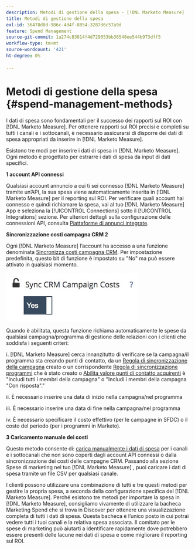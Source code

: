 ```yaml
---
description: Metodi di gestione della spesa - [!DNL Marketo Measure]
title: Metodi di gestione della spesa
exl-id: 36478d8d-986c-4d4f-8854-3287d6c57a9d
feature: Spend Management
source-git-commit: 1a274c83814f4d729053bb36548ee544b973dff5
workflow-type: tm+mt
source-wordcount: '421'
ht-degree: 0%

---
```


# Metodi di gestione della spesa {#spend-management-methods}

I dati di spesa sono fondamentali per il successo dei rapporti sul ROI con [!DNL Marketo Measure]. Per ottenere rapporti sul ROI precisi e completi su tutti i canali e i sottocanali, è necessario assicurarsi di disporre dei dati di spesa appropriati da inserire in [!DNL Marketo Measure].

Esistono tre modi per inserire i dati di spesa in [!DNL Marketo Measure]. Ogni metodo è progettato per estrarre i dati di spesa da input di dati specifici.

**1 account API connessi**

Qualsiasi account annuncio a cui ti sei connesso [!DNL Marketo Measure] tramite un’API, la sua spesa viene automaticamente inserita in [!DNL Marketo Measure] per il reporting sul ROI. Per verificare quali account hai connesso e quindi richiamare la spesa, vai al tuo [!DNL Marketo Measure] App e seleziona la [!UICONTROL Connections] sotto il [!UICONTROL Integrations] sezione. Per ulteriori dettagli sulla configurazione delle connessioni API, consulta [Piattaforme di annunci integrate](/help/api-connections/utilizing-marketo-measures-api-connections/integrated-ad-platforms.md#how-to-connect-ad-platforms).

**Sincronizzazione costi campagna CRM 2**

Ogni [!DNL Marketo Measure] l’account ha accesso a una funzione denominata [Sincronizza costi campagna CRM](/help/marketing-spend/spend-management/crm-campaign-costs.md#availability). Per impostazione predefinita, questo bit di funzione è impostato su &quot;No&quot; ma può essere attivato in qualsiasi momento.

![](assets/spend-management-methods-1.png)

Quando è abilitata, questa funzione richiama automaticamente le spese da qualsiasi campagna/programma di gestione delle relazioni con i clienti che soddisfa i seguenti criteri:

i. [!DNL Marketo Measure] cerca innanzitutto di verificare se la campagna/il programma sta creando punti di contatto, da un [Regola di sincronizzazione della campagna](/help/channel-tracking-and-setup/offline-channels/custom-campaign-sync.md) creato o un corrispondente [Regola di sincronizzazione programmi](/help/marketo-measure-and-marketo/marketo-measure-integrations-with-marketo/marketo-engage-programs-integration.md) che è stato creato o [Abilita valore punti di contatto acquirenti](/help/channel-tracking-and-setup/offline-channels/legacy-processes/syncing-offline-campaigns.md#how-to-create-a-campaign-and-sync-buyer-touchpoints) è &quot;Includi tutti i membri della campagna&quot; o &quot;Includi i membri della campagna &quot;Con risposta&quot;.&quot;

ii. È necessario inserire una data di inizio nella campagna/nel programma

iii. È necessario inserire una data di fine nella campagna/nel programma

iv. È necessario specificare il costo effettivo (per le campagne in SFDC) o il costo del periodo (per i programmi in Marketo).

**3 Caricamento manuale dei costi**

Questo metodo consente di: [carica manualmente i dati di spesa](/help/marketing-spend/spend-management/marketing-channel-costs.md#uploading-marketing-costs) per i canali e i sottocanali che non sono coperti dagli account API connessi o dalla sincronizzazione dei costi delle campagne CRM. Passando alla sezione Spese di marketing nel tuo [!DNL Marketo Measure] , puoi caricare i dati di spesa tramite un file CSV per qualsiasi canale.

I clienti possono utilizzare una combinazione di tutti e tre questi metodi per gestire la propria spesa, a seconda della configurazione specifica del [!DNL Marketo Measure]. Perché esistono tre metodi per importare la spesa in [!DNL Marketo Measure], consigliamo vivamente di utilizzare la bacheca Marketing Spend che si trova in Discover per ottenere una visualizzazione completa di tutti i dati di spesa. Questa bacheca è l’unico posto in cui potrai vedere tutti i tuoi canali e la relativa spesa associata. Il comitato per le spese di marketing può aiutarti a identificare rapidamente dove potrebbero essere presenti delle lacune nei dati di spesa e come migliorare il reporting sul ROI.
